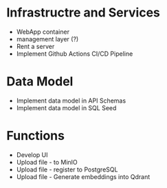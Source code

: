 # Infrastructre and Services
- WebApp container
- management layer (?)
- Rent a server 
- Implement Github Actions CI/CD Pipeline

# Data Model
- Implement data model in API Schemas
- Implement data model in SQL Seed

# Functions
- Develop UI
- Upload file - to MinIO
- Upload file - register to PostgreSQL
- Upload file - Generate embeddings into Qdrant